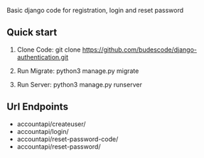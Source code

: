 <!-- # django-rest-allauth -->
Basic django code for registration, login and reset password

Quick start
-----------
1. Clone  Code:
    git clone https://github.com/budescode/django-authentication.git

2. Run Migrate:
    python3 manage.py migrate

3. Run Server:
    python3 manage.py runserver


## Url Endpoints

* accountapi/createuser/
* accountapi/login/
* accountapi/reset-password-code/
* accountapi/reset-password/




